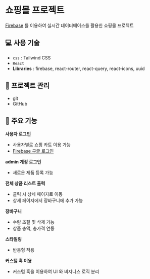# 쇼핑몰 프로젝트

[Firebase](https://firebase.google.com/docs/guides?hl=ko) 를 이용하여 실시간 데이터베이스를 활용한 쇼핑몰 프로젝트

## 💻 사용 기술

- `css` : Tailwind CSS
- `React`
- **Libraries** : firebase, react-router, react-query, react-icons, uuid

## 📅 프로젝트 관리

- git
- GitHub
  
## 📌 주요 기능

**사용자 로그인**
- 사용자별로 쇼핑 카트 이용 가능
- [Firebase 구글 로그인](https://firebase.google.com/docs/auth/web/google-signin?hl=ko)

**admin 계정 로그인**
- 새로운 제품 등록 가능 

**전체 상품 리스트 출력**
- 클릭 시 상세 페이지로 이동
- 상세 페이지에서 장바구니에 추가 가능

**장바구니**
- 수량 조절 및 삭제 가능
- 상품 총액, 총가격 연동

**스타일링**
- 반응형 적용

**커스텀 훅 이용**
- 커스텀 훅을 이용하여 UI 와 비지니스 로직 분리

